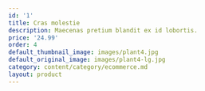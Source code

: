 ```yaml
---
id: '1'
title: Cras molestie
description: Maecenas pretium blandit ex id lobortis.
price: '24.99'
order: 4
default_thumbnail_image: images/plant4.jpg
default_original_image: images/plant4-lg.jpg
category: content/category/ecommerce.md
layout: product
---
```

